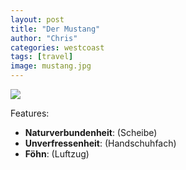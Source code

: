 ```yaml
---
layout: post
title: "Der Mustang"
author: "Chris"
categories: westcoast
tags: [travel]
image: mustang.jpg
---
```

![](/assets/img/us/mustang-front.jpg)

Features:
* **Naturverbundenheit**: (Scheibe)
* **Unverfressenheit**: (Handschuhfach)
* **Föhn**: (Luftzug)

